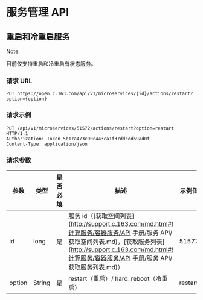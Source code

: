 # 服务管理 API

## 重启和冷重启服务

<span>Note:</span><div class="alertContent">目前仅支持重启和冷重启有状态服务。</div>

### 请求 URL

`PUT https://open.c.163.com/api/v1/microservices/{id}/actions/restart?option={option}`

### 请求示例

```http
PUT /api/v1/microservices/51572/actions/restart?option=restart HTTP/1.1
Authorization: Token 5b17a473c90c443ca1f37ddcdd59ad0f
Content-Type: application/json
```

### 请求参数

|  参数  |  类型  | 是否必填 |                                  描述                                 | 示例值  |
|--------|--------|----------|-----------------------------------------------------------------------|---------|
| id     | long   | 是       | 服务 id（[获取空间列表](http://support.c.163.com/md.html#!计算服务/容器服务/API 手册/服务 API/获取空间列表.md)，[获取服务列表](http://support.c.163.com/md.html#!计算服务/容器服务/API 手册/服务 API/获取服务列表.md)） | 51572   |
| option | String | 是       | restart（重启）/ hard_reboot（冷重启）                                | restart |
